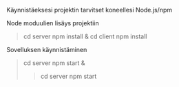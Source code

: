 Käynnistäeksesi projektin tarvitset koneellesi Node.js/npm

Node moduulien lisäys projektiin

> cd server
> npm install
&
> cd client
> npm install

Sovelluksen käynnistäminen
> cd server 
> npm start
&
> > cd server 
> npm start
